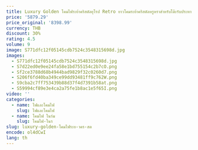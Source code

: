 ```yaml
---
title: Luxury Golden โคมไฟระย้าคริสตัลยุโรป Retro ยาวโคมระย้าคริสตัลหรูหราสําหรับโต๊ะรับประทานอาหารห้องนั่งเล่นโรงแรม Hall โคมไฟ LED
price: '5879.29'
price_original: '8398.99'
currency: THB
discount: 30%
rating: 4.5
volume: 9
image: S771dfc12f05145cdb7524c3548315698d.jpg
images:
  - S771dfc12f05145cdb7524c3548315698d.jpg
  - S7d22ed0e9ee24fa58e1bd755154c2b7cO.png
  - Sf2ce3788d68b4944bad9829f32c0260d7.png
  - S206f6fd40ba349ce99dd93481ff9c762W.png
  - S9cba2c7ff753439b88d37f4d7391b58at.png
  - S59994cf89e3e4ca2a75fe1b8ac1e5f65I.png
video: ''
categories:
  - name: ไฟและโคมไฟ
    slug: ไฟและโคมไฟ
  - name: โคมไฟ ในร่ม
    slug: โคมไฟ-ในร
slug: luxury-golden-โคมไฟระย-าคร-สต
encode: ol4dCwI
lang: th
---
```

  
